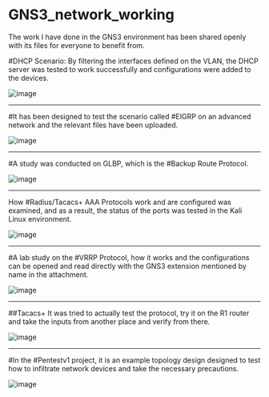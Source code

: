 # GNS3_network_working
The work I have done in the GNS3 environment has been shared openly with its files for everyone to benefit from.

#DHCP Scenario: By filtering the interfaces defined on the VLAN, the DHCP server was tested to work successfully and configurations were added to the devices.

![image](https://github.com/user-attachments/assets/977801b1-8a62-4f2f-996f-b7e81eb26a13)

---------------------------------------------------------------------------------------------------
#It has been designed to test the scenario called #EIGRP on an advanced network and the relevant files have been uploaded.

![image](https://github.com/user-attachments/assets/a4161274-d7ca-43df-b8ef-8e95b2be3ba9)

------------------------------------------------------------------------------------------------------
#A study was conducted on GLBP, which is the #Backup Route Protocol.

![image](https://github.com/user-attachments/assets/cde9f8d1-1536-4968-b8a6-670402d8104e)

----------------------------------------------------------------------------------------------------

How #Radius/Tacacs+ AAA Protocols work and are configured was examined, and as a result, the status of the ports was tested in the Kali Linux environment.

![image](https://github.com/user-attachments/assets/1a04f3f2-3cf6-4d04-826b-abf12cd038cc)

----------------------------------------------------------------------------------------------------

#A lab study on the #VRRP Protocol, how it works and the configurations can be opened and read directly with the GNS3 extension mentioned by name in the attachment.

![image](https://github.com/user-attachments/assets/09c29b51-3784-4923-959b-0954068b6288)

----------------------------------------------------------------------------------------------------

##Tacacs+ It was tried to actually test the protocol, try it on the R1 router and take the inputs from another place and verify from there.

![image](https://github.com/user-attachments/assets/e2cb0537-5b60-487d-aa54-937e25f938e0)

------------------------------------------------------------------------------------------------------

#In the #Pentestv1 project, it is an example topology design designed to test how to infiltrate network devices and take the necessary precautions.

![image](https://github.com/user-attachments/assets/d51f2141-3e75-4319-b96b-f3c39aec276b)


